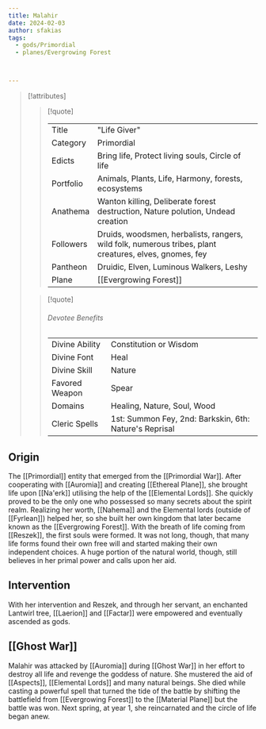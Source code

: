 ```yaml
---
title: Malahir
date: 2024-02-03
author: sfakias
tags:
  - gods/Primordial
  - planes/Evergrowing Forest



---
```

> [!attributes]
> 
> > [!quote]
> >
> > | | |
> > | --- | --- |
> > | Title | "Life Giver" |
> > | Category | Primordial |
> > | Edicts | Bring life, Protect living souls, Circle of life |
> > | Portfolio | Animals, Plants, Life, Harmony, forests, ecosystems |
> > | Anathema | Wanton killing, Deliberate forest destruction, Nature polution, Undead creation |
> > | Followers | Druids, woodsmen, herbalists, rangers, wild folk, numerous tribes, plant creatures, elves, gnomes, fey |
> > | Pantheon | Druidic, Elven, Luminous Walkers, Leshy |
> > | Plane | [[Evergrowing Forest]] |
>
> > [!quote]
> > 
> > ###### Devotee Benefits
> > | | |
> > | --- | --- |
> > | Divine Ability | Constitution or Wisdom |
> > | Divine Font | Heal |
> > | Divine Skill | Nature |
> > | Favored Weapon | Spear |
> > | Domains | Healing, Nature, Soul, Wood |
> > | Cleric Spells | 1st: Summon Fey, 2nd: Barkskin, 6th: Nature's Reprisal |

## Οrigin

The [[Primordial]] entity that emerged from the [[Primordial War]]. After cooperating with [[Auromia]] and creating [[Ethereal Plane]], she brought life upon [[Na'erk]] utilising the help of the [[Elemental Lords]]. She quickly proved to be the only one who possessed so many secrets about the spirit realm. Realizing her worth, [[Nahema]] and the Elemental lords (outside of [[Fyrlean]]) helped her, so she built her own kingdom that later became known as the [[Evergrowing Forest]]. With the breath of life coming from [[Reszek]], the first souls were formed. It was not long, though, that many life forms found their own free will and started making their own independent choices. A huge portion of the natural world, though, still believes in her primal power and calls upon her aid.

## Intervention

With her intervention and Reszek, and through her servant, an enchanted Lantwirl tree, [[Laerion]] and [[Factar]] were empowered and eventually ascended as gods.

## [[Ghost War]]

Malahir was attacked by [[Auromia]] during [[Ghost War]] in her effort to destroy all life and revenge the goddess of nature. She mustered the aid of [[Aspects]], [[Elemental Lords]] and many natural beings. She died while casting a powerful spell that turned the tide of the battle by shifting the battlefield from [[Evergrowing Forest]] to the [[Material Plane]] but the battle was won. Next spring, at year 1, she reincarnated and the circle of life began anew.